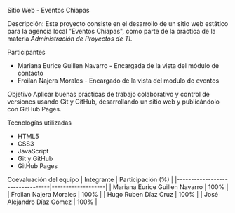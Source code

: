 Sitio Web - Eventos Chiapas

Descripción:
Este proyecto consiste en el desarrollo de un sitio web estático para la agencia local "Eventos Chiapas", como parte de la práctica de la materia *Administración de Proyectos de TI*.

Participantes
- Mariana Eurice Guillen Navarro - Encargada de la vista del módulo de contacto
- Froilan Najera Morales - Encargado de la vista del modulo de eventos

Objetivo
Aplicar buenas prácticas de trabajo colaborativo y control de versiones usando Git y GitHub, desarrollando un sitio web y publicándolo con GitHub Pages.

Tecnologías utilizadas
- HTML5
- CSS3
- JavaScript
- Git y GitHub
- GitHub Pages

Coevaluación del equipo
| Integrante                      | Participación (%) |
|---------------------------------|-------------------|
| Mariana Eurice Guillen Navarro  | 100%              |
| Froilan Najera Morales          | 100%              |
| Hugo Ruben Díaz Cruz            | 100%              |
| José Alejandro Díaz Gómez       | 100%              |

